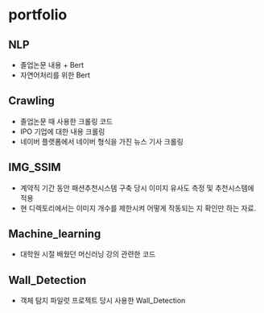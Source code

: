 # portfolio

## NLP
- 졸업논문 내용 + Bert
- 자연어처리를 위한 Bert

## Crawling

- 졸업논문 때 사용한 크롤링 코드
- IPO 기업에 대한 내용 크롤링
- 네이버 플랫폼에서 네이버 형식을 가진 뉴스 기사 크롤링

## IMG_SSIM

- 계약직 기간 동안 패션추천시스템 구축 당시 이미지 유사도 측정 및 추천시스템에 적용
- 현 디렉토리에서는 이미지 개수를 제한시켜 어떻게 작동되는 지 확인만 하는 자료.

## Machine_learning

- 대학원 시절 배웠던 머신러닝 강의 관련한 코드

## Wall_Detection

- 객체 탐지 파일럿 프로젝트 당시 사용한 Wall_Detection
